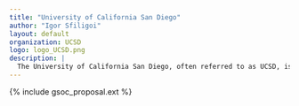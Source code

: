 ```yaml
---
title: "University of California San Diego"
author: "Igor Sfiligoi"
layout: default
organization: UCSD
logo: logo_UCSD.png
description: |
  The University of California San Diego, often referred to as UCSD, is a public research university in the city of La Jolla, part of San Diego, in the state of California on the United States west coast. It is part of the University of California system.
---
```


{% include gsoc_proposal.ext %}
